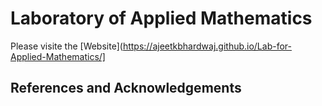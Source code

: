# Laboratory of Applied Mathematics



Please visite the [Website](https://ajeetkbhardwaj.github.io/Lab-for-Applied-Mathematics/]













## References and Acknowledgements

